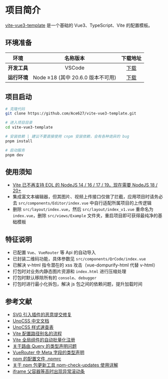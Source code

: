 # 项目简介

[vite-vue3-template](https://github.com/Ace627/vite-vue3-template) 是一个基础的 Vue3、TypeScript、Vite 的配置模板。

## 环境准备

|     环境     |             名称版本              |                    下载地址                    |
| :----------: | :-------------------------------: | :--------------------------------------------: |
| **开发工具** |              VSCode               | [下载](https://code.visualstudio.com/Download) |
| **运行环境** | Node ≥18 (其中 20.6.0 版本不可用) |       [下载](http://nodejs.cn/download)        |

## 项目启动

```bash
# 克隆代码
git clone https://github.com/Ace627/vite-vue3-template.git

# 进入项目目录
cd vite-vue3-template

# 安装依赖 | 建议不要直接使用 cnpm 安装依赖，会有各种诡异的 bug
pnpm install

# 启动服务
pnpm dev
```

## 使用须知

- [Vite 已不再支持 EOL 的 NodeJS 14 / 16 / 17 / 19。现在需要 NodeJS 18 / 20+](https://cn.vitejs.dev/guide/migration.html#migration-from-v4)
- 集成富文本编辑器，但其图片、视频上传接口仅做了拦截，应用项目时请务必去 `src/components/Editor/index.vue` 中自行适配所属项目的上传逻辑
- 删除 `src/layout/index.vue`，然后 `src/layout/index_v1.vue` 重命名为 `index.vue`，删除 `src/views/Example` 文件夹，重启项目即可获得最纯净的基础模板

## 特征说明

- 已配置 `Vue`、`VueRouter` 等 Api 的自动导入
- 已封装二维码功能，具体参数见 `src/components/QrCode/index.vue`
- 已解决 v-html 指令潜在的 xss 攻击（vue-dompurify-html 代替 v-html）
- 打包时对业务内静态图片资源和 `index.html` 进行压缩处理
- 打包时默认移除所有的 `console`、`debugger`
- 打包时进行最小化拆包，解决 js 包之间的依赖问题，提升加载时间

## 参考文献

- [SVG 引入插件的恶意提交修复](https://github.com/vbenjs/vite-plugin-svg-icons/issues/66)
- [UnoCSS 中文文档](https://unocss.nodejs.cn)
- [UnoCSS 样式速查表](https://unocss.dev/interactive)
- [Vite 配置路径别名的流程](https://juejin.cn/post/7302249949215457319)
- [Vite 全局组件的自动批量化注册](https://juejin.cn/post/7304183129896124416)
- [关于路由 Query 的类型声明问题](https://juejin.cn/post/7330835892276641833)
- [VueRouter 中 Meta 字段的类型声明](https://juejin.cn/post/7302241918351163426)
- [npm 的配置文件 .npmrc](https://juejin.cn/post/7325427710754422784)
- [关于 npm 包更新工具 npm-check-updates 使用详解](https://zhuanlan.zhihu.com/p/482923542)
- [iframe 父容器等高时出现异常滚动条](https://blog.csdn.net/tjj3027/article/details/99299821)
